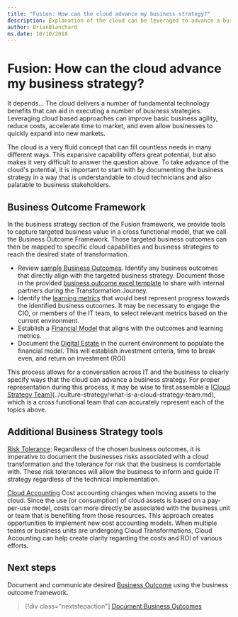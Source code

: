 ```yaml
---
title: "Fusion: How can the cloud advance my business strategy?"
description: Explanation of the cloud can be leveraged to advance a business strategy
author: BrianBlanchard
ms.date: 10/10/2018
---
```


# Fusion: How can the cloud advance my business strategy?

It depends... The cloud delivers a number of fundamental technology benefits that can aid in executing a number of business strategies. Leveraging cloud based approaches can improve basic business agility, reduce costs, accelerate time to market, and even allow businesses to quickly expand into new markets.

The cloud is a very fluid concept that can fill countless needs in many different ways. This expansive capability offers great potential, but also makes it very difficult to answer the question above. To take advance of the cloud's potential, it is important to start with by documenting the business strategy in a way that is understandable to cloud technicians and also palatable to business stakeholders.

## Business Outcome Framework

In the business strategy section of the Fusion framework, we provide tools to capture targeted business value in a cross functional model, that we call the Business Outcome Framework. Those targeted business outcomes can then be mapped to specific cloud capabilities and business strategies to reach the desired state of transformation. 

* Review [sample Business Outcomes](business-outcomes/overview.md). Identify any business outcomes that directly align with the targeted business strategy. Document those in the provided [business outcome excel template](business-outcomes/business-outcome-template.xlsx) to share with internal partners during the Transformation Journey.
* Identify the [learning metrics](learning-metrics.md) that would best represent progress towards the identified business outcomes. It may be necessary to engage the CIO, or members of the IT team, to select relevant metrics based on the current environment.
* Establish a [Financial Model](financial-models.md) that aligns with the outcomes and learning metrics.
* Document the [Digital Estate](../digital-estate/overview.md) in the current environment to populate the financial model. This will establish investment criteria, time to break even, and return on investment (ROI)

This process allows for a conversation across IT and the business to clearly specify ways that the cloud can advance a  business strategy. For proper representation during this process, it may be wise to first assemble a [[Cloud Strategy Team](../culture-strategy/what-is-a-cloud-strategy-team.md)](../culture-strategy/what-is-a-cloud-strategy-team.md), which is a cross functional team that can accurately represent each of the topics above.

## Additional Business Strategy tools

[Risk Tolerance](risk-tolerance.md): Regardless of the chosen business outcomes, it is imperative to document the businesses risks associated with a cloud transformation and the tolerance for risk that the business is comfortable with. These risk tolerances will allow the business to inform and guide IT strategy regardless of the technical implementation.

[Cloud Accounting](cloud-accounting.md) Cost accounting changes when moving assets to the cloud. Since the use (or consumption) of cloud assets is based on a pay-per-use model, costs can more directly be associated with the business unit or team that is benefiting from those resources. This approach creates opportunities to implement new cost accounting models. When multiple teams or business units are undergoing Cloud Transformations, Cloud Accounting can help create clarity regarding the costs and ROI of various efforts.

## Next steps

Document and communicate desired [Business Outcome](business-outcomes/overview.md) using the business outcome framework.

> [!div class="nextstepaction"]
> [Document Business Outcomes](business-outcomes/overview.md)